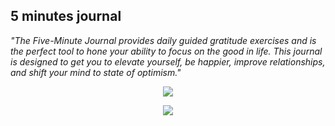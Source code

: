 ## 5 minutes journal

<em>"The Five-Minute Journal provides daily guided gratitude exercises and is the perfect tool to hone your ability to focus on the good in life. This journal is designed to get you to elevate yourself, be happier, improve relationships, and shift your mind to state of optimism."<em>
  
<p align="center"> <img src="https://i.ibb.co/4Ks42D1/5min-api.jpg"></p> 
<p align="center"> <img src="https://i.ibb.co/vz7WLcC/5min-api-2.jpg"></p>
